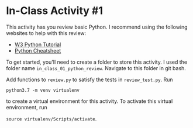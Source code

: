 # In-Class Activity #1

This activity has you review basic Python. I recommend using the following websites to help with this review:

- [W3 Python Tutorial](https://www.w3schools.com/python/)
- [Python Cheatsheet](https://www.pythoncheatsheet.org/)

To get started, you'll need to create a folder to store this activity. I used the folder name ```in_class_01_python_review```.
Navigate to this folder in git bash. 

Add functions to ```review.py``` to satisfy the tests in ```review_test.py```. Run

```python3.7 -m venv virtualenv```

to create a virtual environment for this activity. To activate this virtual environment, run

```source virtualenv/Scripts/activate```.



